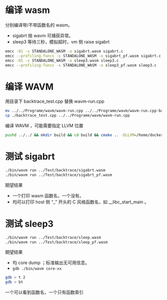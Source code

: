 # 编译 wasm

分别编译带/不带函数名的 wasm。
* sigabrt 抛 wavm 可捕获异常。
* sleep3 等待三秒，模拟超时，vm 侧 raise sigabrt

```sh
emcc -O1 -s STANDALONE_WASM -o sigabrt.wasm sigabrt.c
emcc --profiling-funcs -s STANDALONE_WASM -o sigabrt_pf.wasm sigabrt.c
emcc -O1 -s STANDALONE_WASM -o sleep3.wasm sleep3.c
emcc --profiling-funcs -s STANDALONE_WASM -o sleep3_pf.wasm sleep3.c
```

# 编译 WAVM
用目录下 backtrace_test.cpp 替换 wavm-run.cpp

```sh
mv ../../Programe/wavm/wavm-run.cpp ../../Programe/wavm/wavm-run.cpp-backup && \
cp ./backtrace_test.cpp ../../Programe/wavm/wavm-run.cpp
```

编译 WAVM ，可能需要指定 LLVM 位置

``` sh
pushd ../../ && mkdir build && cd build && cmake .. -DLLVM=/home/docker/xiangjia.xj/LLVM_9.0.1 && make -j
```

# 测试 sigabrt

```sh
./bin/wavm run ../Test/backtrace/sigabrt.wasm
./bin/wavm run ../Test/backtrace/sigabrt_pf.wasm
```

期望结果
* 一个打印 wasm 函数名，一个没有。
* 均可以打印 host 侧 “_” 开头的 C 风格函数名，如 __libc_start_main 。

# 测试 sleep3

```sh
./bin/wavm run ../Test/backtrace/sleep.wasm
./bin/wavm run ../Test/backtrace/sleep_pf.wasm
```

期望结果
* 均 core dump ；标准输出无可用信息。
* `gdb ./bin/wavm core-xx`
```sh
gdb > t 2
gdb > bt
```
一个可以看到函数名，一个只有函数索引
